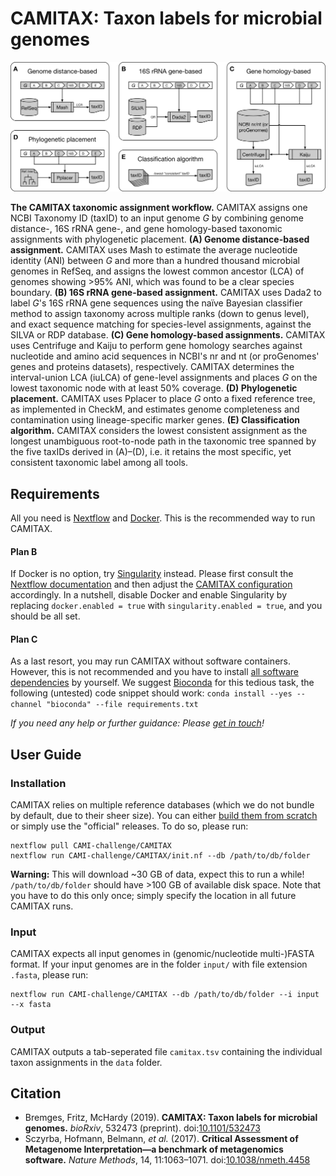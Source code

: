 # CAMITAX: Taxon labels for microbial genomes

![The CAMITAX taxonomic assignment workflow](workflow.png "The CAMITAX taxonomic assignment workflow")

**The CAMITAX taxonomic assignment workflow.**
CAMITAX assigns one NCBI Taxonomy ID (taxID) to an input genome *G* by combining genome distance-, 16S rRNA gene-, and gene homology-based taxonomic assignments with phylogenetic placement.
**(A) Genome distance-based assignment.**
CAMITAX uses Mash to estimate the average nucleotide identity (ANI) between *G* and more than a hundred thousand microbial genomes in RefSeq, and assigns the lowest common ancestor (LCA) of genomes showing >95% ANI, which was found to be a clear species boundary.
**(B) 16S rRNA gene-based assignment.**
CAMITAX uses Dada2 to label *G*'s 16S rRNA gene sequences using the naïve Bayesian classifier method to assign taxonomy across multiple ranks (down to genus level), and exact sequence matching for species-level assignments, against the SILVA or RDP database.
**(C) Gene homology-based assignments.**
CAMITAX uses Centrifuge and Kaiju to perform gene homology searches against nucleotide and amino acid sequences in NCBI's nr and nt (or proGenomes' genes and proteins datasets), respectively. CAMITAX determines the interval-union LCA (iuLCA) of gene-level assignments and places *G* on the lowest taxonomic node with at least 50% coverage.
**(D) Phylogenetic placement.**
CAMITAX uses Pplacer to place *G* onto a fixed reference tree, as implemented in CheckM, and estimates genome completeness and contamination using lineage-specific marker genes.
**(E) Classification algorithm.**
CAMITAX considers the lowest consistent assignment as the longest unambiguous root-to-node path in the taxonomic tree spanned by the five taxIDs derived in (A)–(D), i.e. it retains the most specific, yet consistent taxonomic label among all tools.

## Requirements

All you need is [Nextflow](https://www.nextflow.io/) and [Docker](https://www.docker.com/). This is the recommended way to run CAMITAX.

#### Plan B

If Docker is no option, try [Singularity](https://singularity.lbl.gov/) instead. Please first consult the [Nextflow documentation](https://www.nextflow.io/docs/latest/singularity.html) and then adjust the [CAMITAX configuration](nextflow.config) accordingly. In a nutshell, disable Docker and enable Singularity by replacing `docker.enabled = true` with `singularity.enabled = true`, and you should be all set.

#### Plan C

As a last resort, you may run CAMITAX without software containers. However, this is not recommended and you have to install [all software dependencies](requirements.txt) by yourself. We suggest [Bioconda](https://bioconda.github.io/) for this tedious task, the following (untested) code snippet should work: ``conda install --yes --channel "bioconda" --file requirements.txt``

*If you need any help or further guidance: Please [get in touch](https://github.com/CAMI-challenge/CAMITAX/issues)!*

## User Guide

### Installation

CAMITAX relies on multiple reference databases (which we do not bundle by default, due to their sheer size). You can either [build them from scratch](https://github.com/CAMI-challenge/CAMITAX/blob/master/db/README.md) or simply use the "official" releases. To do so, please run:
```
nextflow pull CAMI-challenge/CAMITAX
nextflow run CAMI-challenge/CAMITAX/init.nf --db /path/to/db/folder
```
**Warning:** This will download ~30 GB of data, expect this to run a while! `/path/to/db/folder` should have >100 GB of available disk space. Note that you have to do this only once; simply specify the location in all future CAMITAX runs.

### Input

CAMITAX expects all input genomes in (genomic/nucleotide multi-)FASTA format.
If your input genomes are in the folder `input/` with file extension `.fasta`, please run:
```
nextflow run CAMI-challenge/CAMITAX --db /path/to/db/folder --i input --x fasta
```

### Output

CAMITAX outputs a tab-seperated file `camitax.tsv` containing the individual taxon assignments in the `data` folder.

## Citation

* Bremges, Fritz, McHardy (2019). **CAMITAX: Taxon labels for microbial genomes.** *bioRxiv*, 532473 (preprint). doi:[10.1101/532473](https://doi.org/10.1101/532473)
* Sczyrba, Hofmann, Belmann, *et al.* (2017). **Critical Assessment of Metagenome Interpretation—a benchmark of metagenomics software.** *Nature Methods*, 14, 11:1063–1071. doi:[10.1038/nmeth.4458](https://doi.org/10.1038/nmeth.4458)
